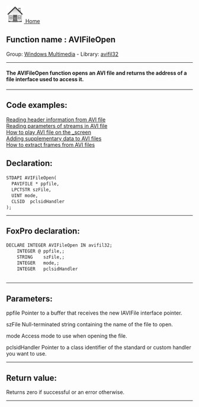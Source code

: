 [<img src="../../images/home.png"> Home ](https://github.com/VFPX/Win32API)  

## Function name : AVIFileOpen
Group: [Windows Multimedia](../../functions_group.md#Windows_Multimedia)  -  Library: [avifil32](../../../libraries.md#avifil32)  
***  


#### The AVIFileOpen function opens an AVI file and returns the address of a file interface used to access it.
***  


## Code examples:
[Reading header information from AVI file](../../samples/sample_428.md)  
[Reading parameters of streams in AVI file](../../samples/sample_429.md)  
[How to play AVI file on the _screen](../../samples/sample_430.md)  
[Adding supplementary data to AVI files](../../samples/sample_481.md)  
[How to extract frames from AVI files](../../samples/sample_484.md)  

## Declaration:
```foxpro  
STDAPI AVIFileOpen(
  PAVIFILE * ppfile,
  LPCTSTR szFile,
  UINT mode,
  CLSID  pclsidHandler
);  
```  
***  


## FoxPro declaration:
```foxpro  
DECLARE INTEGER AVIFileOpen IN avifil32;
	INTEGER @ ppfile,;
	STRING    szFile,;
	INTEGER   mode,;
	INTEGER   pclsidHandler
  
```  
***  


## Parameters:
ppfile
Pointer to a buffer that receives the new IAVIFile interface pointer.

szFile
Null-terminated string containing the name of the file to open.

mode
Access mode to use when opening the file.

pclsidHandler
Pointer to a class identifier of the standard or custom handler you want to use.
  
***  


## Return value:
Returns zero if successful or an error otherwise.  
***  

